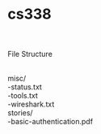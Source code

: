 # cs338 </br></br>

File Structure</br></br>

misc/</br>
-status.txt</br>
-tools.txt</br>
-wireshark.txt</br>
stories/</br>
-basic-authentication.pdf</br>

